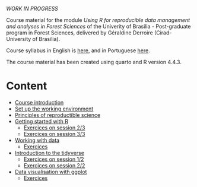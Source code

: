 *WORK IN PROGRESS*

Course material for the module *Using R for reproducible data management and
analyses in Forest Sciences*
of the Univerity of Brasilia - Post-graduate program in Forest Sciences,
delivered by Géraldine Derroire (Cirad-University of Brasilia).

Course syllabus in English is [here](https://geraldinederroire.github.io/Course_R_Forest_Sciences/EFL360457_R_for_Forest_Sciences_2025.pdf),
and in Portuguese [here](https://geraldinederroire.github.io/Course_R_Forest_Sciences/EFL360457_R_para_Ciencias_Florestais_2025.pdf).

The course material has been created using quarto and R version 4.4.3.

# Content

- [Course introduction](https://geraldinederroire.github.io/Course_R_Forest_Sciences)
- [Set up the working environment](https://geraldinederroire.github.io/Course_R_Forest_Sciences/0_installing_enviro)
- [Principles of reproductible science](https://geraldinederroire.github.io/Course_R_Forest_Sciences/1_reproducible_science)
- [Getting started with R](https://geraldinederroire.github.io/Course_R_Forest_Sciences/2_getting_started)
   * [Exercices on session 2/3](https://geraldinederroire.github.io/Course_R_Forest_Sciences/2_getting_started/exo_session_3.pdf)
   * [Exercices on session 3/3](https://geraldinederroire.github.io/Course_R_Forest_Sciences/2_getting_started/exo_session_4.pdf)
- [Working with data](https://geraldinederroire.github.io/Course_R_Forest_Sciences/3_manip_data)
   * [Exercices](https://geraldinederroire.github.io/Course_R_Forest_Sciences/3_manip_data/exo_session_5.pdf)
- [Introduction to the tidyverse](https://geraldinederroire.github.io/Course_R_Forest_Sciences/4_tidyverse)
   * [Exercices on session 1/2](https://geraldinederroire.github.io/Course_R_Forest_Sciences/4_tidyverse/exo_session_6.pdf)
   * [Exercices on session 2/2](https://geraldinederroire.github.io/Course_R_Forest_Sciences/4_tidyverse/exo_session_7.pdf)
- [Data visualisation with ggplot](https://geraldinederroire.github.io/Course_R_Forest_Sciences/5_graph)
  * [Exercices](https://geraldinederroire.github.io/Course_R_Forest_Sciences/5_graph/exo_session_8.pdf)

<!--

- [Statistics with R](https://geraldinederroire.github.io/Course_R_Forest_Sciences/6_basic_statistics/basic_stats_session1.html)



-->

